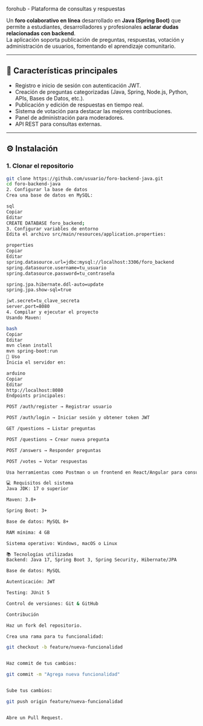 forohub - Plataforma de consultas y respuestas  

Un **foro colaborativo en línea** desarrollado en **Java (Spring Boot)** que permite a estudiantes, desarrolladores y profesionales **aclarar dudas relacionadas con backend**.  
La aplicación soporta publicación de preguntas, respuestas, votación y administración de usuarios, fomentando el aprendizaje comunitario.  

---

## 📌 Características principales  
- Registro e inicio de sesión con autenticación JWT.  
- Creación de preguntas categorizadas (Java, Spring, Node.js, Python, APIs, Bases de Datos, etc.).  
- Publicación y edición de respuestas en tiempo real.  
- Sistema de votación para destacar las mejores contribuciones.  
- Panel de administración para moderadores.  
- API REST para consultas externas.  

---

## ⚙️ Instalación  

### 1. Clonar el repositorio  
```bash
git clone https://github.com/usuario/foro-backend-java.git
cd foro-backend-java
2. Configurar la base de datos
Crea una base de datos en MySQL:

sql
Copiar
Editar
CREATE DATABASE foro_backend;
3. Configurar variables de entorno
Edita el archivo src/main/resources/application.properties:

properties
Copiar
Editar
spring.datasource.url=jdbc:mysql://localhost:3306/foro_backend
spring.datasource.username=tu_usuario
spring.datasource.password=tu_contraseña

spring.jpa.hibernate.ddl-auto=update
spring.jpa.show-sql=true

jwt.secret=tu_clave_secreta
server.port=8080
4. Compilar y ejecutar el proyecto
Usando Maven:

bash
Copiar
Editar
mvn clean install
mvn spring-boot:run
🚀 Uso
Inicia el servidor en:

arduino
Copiar
Editar
http://localhost:8080
Endpoints principales:

POST /auth/register → Registrar usuario

POST /auth/login → Iniciar sesión y obtener token JWT

GET /questions → Listar preguntas

POST /questions → Crear nueva pregunta

POST /answers → Responder preguntas

POST /votes → Votar respuestas

Usa herramientas como Postman o un frontend en React/Angular para consumir la API.

💻 Requisitos del sistema
Java JDK: 17 o superior

Maven: 3.8+

Spring Boot: 3+

Base de datos: MySQL 8+

RAM mínima: 4 GB

Sistema operativo: Windows, macOS o Linux

📚 Tecnologías utilizadas
Backend: Java 17, Spring Boot 3, Spring Security, Hibernate/JPA

Base de datos: MySQL

Autenticación: JWT

Testing: JUnit 5

Control de versiones: Git & GitHub

Contribución

Haz un fork del repositorio.

Crea una rama para tu funcionalidad:

git checkout -b feature/nueva-funcionalidad


Haz commit de tus cambios:

git commit -m "Agrega nueva funcionalidad"


Sube tus cambios:

git push origin feature/nueva-funcionalidad


Abre un Pull Request.



